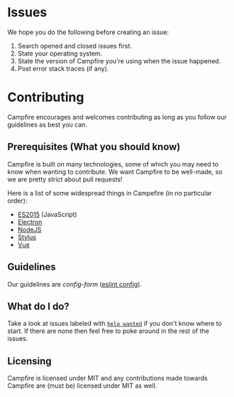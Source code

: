 # Issues
We hope you do the following before creating an issue:
 1. Search opened and closed issues first.
 2. State your operating system.
 3. State the version of Campfire you're using when the issue happened.
 4. Post error stack traces (if any).

# Contributing
Campfire encourages and welcomes contributing as long as you follow our guidelines as best you can.

## Prerequisites (What you should know)
Campfire is built on many technologies, some of which you may need to know when wanting to contribute.  We want Campfire to be well-made, so we are pretty strict about pull requests!

Here is a list of some widespread things in Campefire (in no particular order):
 - [ES2015](https://babeljs.io/docs/learn-es2015/) (JavaScript)
 - [Electron](http://electron.atom.io/)
 - [NodeJS](http://nodejs.org/)
 - [Stylus](http://stylus-lang.com/)
 - [Vue](http://vuejs.org/)

## Guidelines
Our guidelines are _config-form_ ([eslint config](.eslintrc.json)).  

## What do I do?
Take a look at issues labeled with [`help wanted`](https://github.com/jamen/campfire/issues?q=is%3Aopen+is%3Aissue+label%3A%22help+wanted%22) if you don't know where to start.  If there are none then feel free to poke around in the rest of the issues.

## Licensing
Campfire is licensed under MIT and any contributions made towards Campfire are (must be) licensed under MIT as well.
